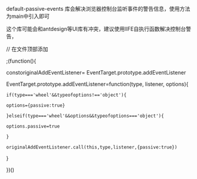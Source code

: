 default-passive-events  库会解决浏览器控制台监听事件的警告信息，使用方法为main中引入即可

这个库可能会和antdesign等UI库有冲突，建议使用IIFE自执行函数解决控制台警告，

// 在文件顶部添加

;(function(){

  constoriginalAddEventListener= EventTarget.prototype.addEventListener

  EventTarget.prototype.addEventListener=function(type, listener, options){

    if(type==='wheel'&&typeofoptions!=='object'){

    options={passive:true}

    }elseif(type==='wheel'&&options&&typeofoptions==='object'){

    options.passive=true

    }

    originalAddEventListener.call(this,type,listener,{passive:true})

  }

})()
